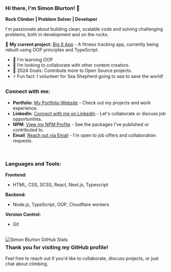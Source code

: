 ### Hi there, I'm Simon Blurton! 👋

**Rock Climber | Problem Solver | Developer**

I'm passionate about building clean, scalable code and solving challenging problems, both in development and on the rocks.

🧗 **My current project:** [Big 6 App](https://github.com/sjblurton/big-6-app) - A fitness tracking app, currently being rebuilt using OOP principles and TypeScript.

- 🌱 I'm learning OOP
- 👯 I’m looking to collaborate with other content creators.
- 🥅 2024 Goals: Contribute more to Open Source projects.
- ⚡ Fun fact: I volunteer for Sea Shepherd going to sea to save the world!

### Connect with me:

- **Portfolio**: [My Portfolio Website][website] - Check out my projects and work experience.
- **LinkedIn**: [Connect with me on LinkedIn][linkedin] - Let's collaborate or discuss job opportunities.
- **NPM**: [View my NPM Profile][npm] - See the packages I've published or contributed to.
- **Email**: [Reach out via Email](mailto:sblurton@hotmail.co.uk) - I'm open to job offers and collaboration requests.

<br />

### Languages and Tools:

**Frontend:**

- HTML, CSS, SCSS, React, Next.js, Typescript

**Backend:**

- Node.js, TypeScript, OOP, Cloudflare workers

**Version Control:**

- Git

<br />
<img align="left" alt="Simon Blurton GitHub Stats" src="https://github-readme-stats.vercel.app/api?username=sjblurton&show_icons=true&hide_border=true&theme=dark" />

### Thank you for visiting my GitHub profile!

Feel free to reach out if you'd like to collaborate, discuss projects, or just chat about climbing.

[website]: https://simon-blurton.netlify.app/
[linkedin]: https://www.linkedin.com/in/simon-blurton/
[npm]: https://www.npmjs.com/~sjblurton

